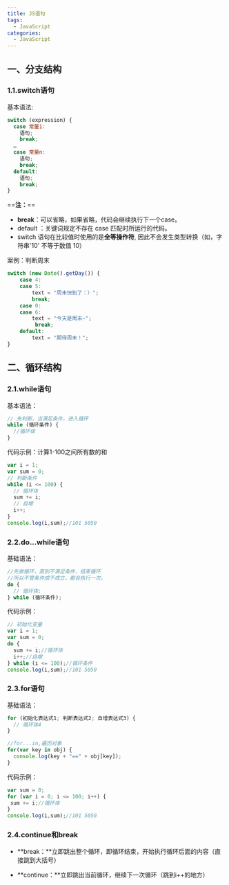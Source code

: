 ```yaml
---
title: JS语句
tags:
  - JavaScript
categories:
  - JavaScript
---
```




## 一、分支结构

### 1.1.switch语句

基本语法:

```javascript
switch (expression) {
  case 常量1:
    语句;
    break;
  …
  case 常量n:
    语句;
    break;
  default:
    语句;
    break;
}
```

==**注：**==

+ **break**：可以省略，如果省略，代码会继续执行下一个case。
+ default ：关键词规定不存在 case 匹配时所运行的代码。
+ switch 语句在比较值时使用的是**全等操作符**, 因此不会发生类型转换（如，字符串'10' 不等于数值 10）

案例：判断周末

```js
switch (new Date().getDay()) {
    case 4:
    case 5:
        text = "周末快到了：）";
        break; 
    case 0:
    case 6:
        text = "今天是周末~";
         break;
    default: 
        text = "期待周末！";
} 
```

## 二、循环结构

### 2.1.while语句

基本语法：

```js
// 先判断，当满足条件，进入循环
while (循环条件) {
  //循环体
}
```

代码示例：计算1-100之间所有数的和

```javascript
var i = 1;
var sum = 0;
// 判断条件
while (i <= 100) {
  // 循环体
  sum += i;
  // 自增
  i++;
}
console.log(i,sum);//101 5050
```

### 2.2.do...while语句

基础语法：

```javascript
//先做循环，直到不满足条件，结束循环
//所以不管条件成不成立，都会执行一次。
do {
  // 循环体;
} while (循环条件);
```

代码示例：

```javascript
// 初始化变量
var i = 1;
var sum = 0;
do {
  sum += i;//循环体
  i++;//自增
} while (i <= 100);//循环条件
console.log(i,sum);//101 5050
```

### 2.3.for语句

基础语法：

```javascript
for (初始化表达式1; 判断表达式2; 自增表达式3) {
  // 循环体4
}

//for...in,遍历对象
for(var key in obj) {
  console.log(key + "==" + obj[key]);
}
```

代码示例：

```js
var sum = 0;
for (var i = 0; i <= 100; i++) {
 sum += i;//循环体
}
console.log(i,sum);//101 5050
```

### 2.4.continue和break

+ **break：**立即跳出整个循环，即循环结束，开始执行循环后面的内容（直接跳到大括号）

+ **continue：**立即跳出当前循环，继续下一次循环（跳到i++的地方）

